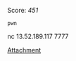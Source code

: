 Score: *451*




`pwn`



nc 13.52.189.117 7777

[Attachment](https://rwctf2021.s3-us-west-1.amazonaws.com/EasyWorks-f5af091d2a070849f92f8bc4b255bc52310551eb.tgz)